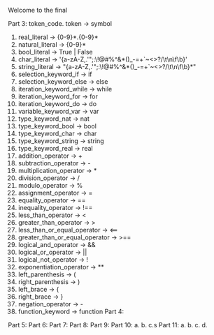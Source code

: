 Welcome to the final 

Part 3:
token_code. token -> symbol
1. real_literal -> {0-9}\*.{0-9}\*
2. natural_literal -> {0-9}\*
3. bool_literal -> True | False
4. char_literal -> '{a-zA-Z,.\'\";:\\!@#%^&*()_-=+`~<>?/\t\n\f\b}'
5. string_literal -> "{a-zA-Z,.\'\";:\\!@#%^&*()_-=+`~<>?/\t\n\f\b}\*"
6. selection_keyword_if -> if
6. selection_keyword_else -> else
7. iteration_keyword_while -> while
7. iteration_keyword_for -> for
8. iteration_keyword_do -> do
9. variable_keyword_var -> var
10. type_keyword_nat -> nat
11. type_keyword_bool -> bool
12. type_keyword_char -> char
13. type_keyword_string -> string
14. type_keyword_real -> real
16. addition_operator -> +
17. subtraction_operator -> -
18. multiplication_operator -> *
19. division_operator -> /
20. modulo_operator -> %
21. assignment_operator -> =
22. equality_operator -> ==
23. inequality_operator -> !==  
24. less_than_operator -> <
25. greater_than_operator -> >
26. less_than_or_equal_operator -> <==
27. greater_than_or_equal_operator -> >==
28. logical_and_operator -> &&
29. logical_or_operator -> ||
30. logical_not_operator -> !
31. exponentiation_operator -> **
32. left_parenthesis -> (
33. right_parenthesis -> )
34. left_brace -> {
35. right_brace -> }
36. negation_operator -> -
37. function_keyword -> function
Part 4: 

Part 5:
Part 6: 
Part 7:
Part 8:
Part 9:
Part 10:
a.
b.
c.s
Part 11:
a.
b.
c.
d.
